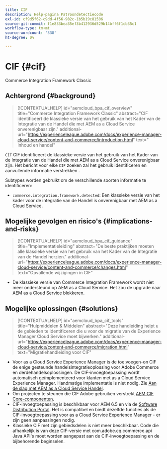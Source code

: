 ```yaml
---
title: CIF
description: Help-pagina Patroondetectiecode
exl-id: cf9d5f62-c9dd-4f56-982c-1b5b19c81506
source-git-commit: f1e833bea35ef3b412936d529b14bff6f1cb35c1
workflow-type: tm+mt
source-wordcount: '338'
ht-degree: 0%

---
```


# CIF {#cif}

Commerce Integration Framework Classic

## Achtergrond {#background}

>[!CONTEXTUALHELP]
>id="aemcloud_bpa_cif_overview"
>title="Commerce Integration Framework Classic"
>abstract="CIF identificeert de klassieke versie van het gebruik van het Kader van de Integratie van de Handel die met AEM as a Cloud Service onverenigbaar zijn."
>additional-url="https://experienceleague.adobe.com/docs/experience-manager-cloud-service/content-and-commerce/introduction.html" text=" Inhoud en handel"

`CIF` CIF identificeert de klassieke versie van het gebruik van het Kader van de Integratie van de Handel die met AEM as a Cloud Service onverenigbaar zijn. Het bericht voor elke `CIF` zoeken zal het gebruik identificeren en aanvullende informatie verstrekken .

Subtypes worden gebruikt om de verschillende soorten informatie te identificeren:

* `commerce.integration.framework.detected`: Een klassieke versie van het kader voor de integratie van de Handel is onverenigbaar met AEM as a Cloud Service.


## Mogelijke gevolgen en risico&#39;s {#implications-and-risks}

>[!CONTEXTUALHELP]
>id="aemcloud_bpa_cif_guidance"
>title="Implementatieleiding"
>abstract="De beste praktijken moeten alle klassieke versie van het gebruik van het Kader van de Integratie van de Handel herzien."
>additional-url="https://experienceleague.adobe.com/docs/experience-manager-cloud-service/content-and-commerce/changes.html" text="Opvallende wijzigingen in CIF"

* De klassieke versie van Commerce Integration Framework wordt niet meer ondersteund op AEM as a Cloud Service. Het zou de upgrade naar AEM as a Cloud Service blokkeren.

## Mogelijke oplossingen {#solutions}

>[!CONTEXTUALHELP]
>id="aemcloud_bpa_cif_tools"
>title="Hulpmiddelen &amp; Middelen"
>abstract="Deze handleiding helpt u de gebieden te identificeren die u voor de migratie van de Experience Manager Cloud Service moet bijwerken."
>additional-url="https://experienceleague.adobe.com/docs/experience-manager-cloud-service/content-and-commerce/migration.html" text="Migratiehandleiding voor CIF"

* Voor as a Cloud Service Experience Manager is de toe:voegen-on CIF de enige gesteunde handelsintegratieoplossing voor Adobe Commerce en derdehandelsoplossingen. De CIF-invoegtoepassing wordt automatisch geïmplementeerd voor klanten met as a Cloud Service Experience Manager. Handmatige implementatie is niet nodig. Zie [Aan de slag met AEM as a Cloud Service Handel](https://experienceleague.adobe.com/docs/experience-manager-cloud-service/content-and-commerce/storefront/getting-started.html).
* Om projecten te steunen die CIF Adobe gebruiken verstrekt [AEM CIF Core-componenten](https://github.com/adobe/aem-core-cif-components).
* CIF-invoegtoepassing is beschikbaar voor AEM 6.5 en via de [Software Distribution Portal](https://experience.adobe.com/#/downloads/content/software-distribution/en/aem.html). Het is compatibel en biedt dezelfde functies als de CIF-invoegtoepassing voor as a Cloud Service Experience Manager - er zijn geen aanpassingen nodig.
* Klassieke CIF met zijn gebiedsdelen is niet meer beschikbaar. Code die afhankelijk is van deze CIF-versie met com.adobe.cq.commerce.api Java API&#39;s moet worden aangepast aan de CIF-invoegtoepassing en de bijbehorende beginselen.
